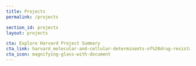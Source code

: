 ```yaml
---
title: Projects
permalink: /projects

section_id: projects
layout: projects

cta: Explore Harvard Project Summary
cta_link: harvard_molecular-and-cellular-determinants-of%20drug-resistance 
cta_icon: magnifying-glass-with-document 
---
```

